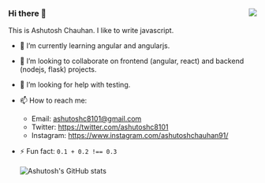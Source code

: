 ### Hi there 👋 <img align="right" src="https://komarev.com/ghpvc/?username=ashutoshc8101&color=brightgreen" />

This is Ashutosh Chauhan.
I like to write javascript.
    
- 🌱 I’m currently learning angular and angularjs.
    
- 👯 I’m looking to collaborate on frontend (angular, react) and backend (nodejs, flask) projects.

- 🤔 I’m looking for help with testing.

- 📫 How to reach me: 
    - Email: ashutoshc8101@gmail.com
    - Twitter: https://twitter.com/ashutoshc8101
    - Instagram: https://www.instagram.com/ashutoshchauhan91/
    
- ⚡ Fun fact:
     `0.1 + 0.2 !== 0.3`
     <br />
     <br />
![Ashutosh's GitHub stats](https://github-readme-stats.vercel.app/api?username=ashutoshc8101&theme=graywhite&show_icons=true)
